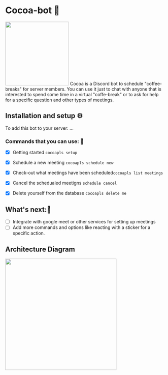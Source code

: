 # Cocoa-bot :robot:
<img src="https://github.com/SaurusXI/Cocoa-bot/blob/main/assets/cocoa_logo.png" width="200">
Cocoa is a Discord bot to schedule "coffee-breaks" for server members. You can use it just to chat with anyone that is interested to spend some time in a virtual "coffe-break" or to ask for help for a specific question and other types of meetings.

## Installation and setup :gear:
To add this bot to your server: ...

### Commands that you can use: :koala:
- [x] Getting started `cocoapls setup`
- [x] Schedule a new meeting `cocoapls schedule new`
- [x] Check-out what meetings have been scheduled`cocoapls list meetings`
- [x] Cancel the schedualed meetigns `schedule cancel`
- [x] Delete yourself from the database `cocoapls delete me`


## What's next::rocket:
- [ ] Integrate with google meet or other services for setting up meetings
- [ ] Add more commands and options like reacting with a sticker for a specific action.

###
## Architecture Diagram
<img src="Cocoabot.png" width="350">
